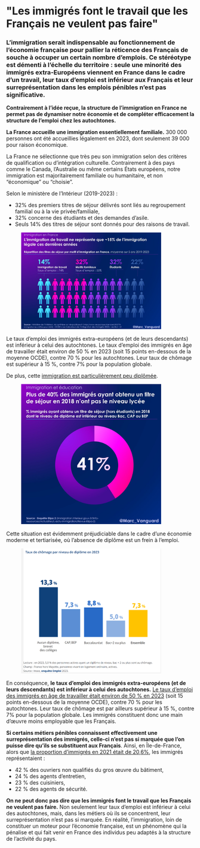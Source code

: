 # "Les immigrés font le travail que les Français ne veulent pas faire"

### L’immigration serait indispensable au fonctionnement de l’économie française pour pallier la réticence des Français de souche à occuper un certain nombre d’emplois. Ce stéréotype est démenti à l’échelle du territoire : seule une minorité des immigrés extra-Européens viennent en France dans le cadre d’un travail, leur taux d’emploi est inférieur aux Français et leur surreprésentation dans les emplois pénibles n’est pas significative.

**Contrairement à l’idée reçue, la structure de l’immigration en France ne permet pas de dynamiser notre économie et de compléter efficacement la structure de l’emploi chez les autochtones.**

**La France accueille une immigration essentiellement familiale.** 300 000 personnes ont été accueillies légalement en 2023, dont seulement 39 000 pour raison économique.

La France ne sélectionne que très peu son immigration selon des critères de qualification ou d’intégration culturelle. Contrairement à des pays comme le Canada, l’Australie ou même certains États européens, notre immigration est majoritairement familiale ou humanitaire, et non “économique” ou “choisie”.

Selon le ministère de l’Intérieur (2019-2023) :

* 32% des premiers titres de séjour délivrés sont liés au regroupement familial ou à la vie privée/familiale,
* 32% concerne des étudiants et des demandes d’asile.
* Seuls 14% des titres de séjour sont donnés pour des raisons de travail.

<figure><img src="../.gitbook/assets/image (11).png" alt="" width="375"><figcaption></figcaption></figure>

Le taux d’emploi des immigrés extra-européens (et de leurs descendants) est inférieur à celui des autochtones. Le taux d’emploi des immigrés en âge de travailler était environ de 50 % en 2023 (soit 15 points en-dessous de la moyenne OCDE), contre 70 % pour les autochtones. Leur taux de chômage est supérieur à 15 %, contre 7% pour la population globale.

De plus, cette [immigration est particulièrement peu diplômée](https://marc-vanguard.com/status/1867269462451245389/).&#x20;

<figure><img src="../.gitbook/assets/image (12).png" alt="" width="375"><figcaption></figcaption></figure>

Cette situation est évidemment préjudiciable dans le cadre d’une économie moderne et tertiarisée, où l’absence de diplôme est un frein à l’emploi.&#x20;

<figure><img src="../.gitbook/assets/image (13).png" alt="" width="375"><figcaption></figcaption></figure>

En conséquence, **le taux d’emploi des immigrés extra-européens (et de leurs descendants) est inférieur à celui des autochtones.** [Le taux d’emploi des immigrés en âge de travailler était environ de 50 % en 2023](https://www.insee.fr/fr/statistiques/zones/8202129?geo=REG-11\&debut=0\&q=Population+par+sexe%2C%20%C3%A2ge+et+situation+quant+%C3%A0%20l%27immigration+en+2021+%C3%A0%20Rennes\&sommaire=8202145) (soit 15 points en-dessous de la moyenne OCDE), contre 70 % pour les autochtones. Leur taux de chômage est par ailleurs supérieur à 15 %, contre 7% pour la population globale. Les immigrés constituent donc une main d’œuvre moins employable que les Français.

**Si certains métiers pénibles connaissent effectivement une surreprésentation des immigrés, celle-ci n’est pas si marquée que l’on puisse dire qu’ils se substituent aux Français**. Ainsi, en Île-de-France, alors que [la proportion d’immigrés en 2021 était de 20,6%](https://www.immigration.interieur.gouv.fr/fr/Info-ressources/Etudes-et-statistiques/Les-chiffres-de-l-immigration-en-France/Population-immigree-par-departement?utm_source=chatgpt.com), les immigrés représentaient :

* 42 % des ouvriers non qualifiés du gros œuvre du bâtiment,
* 24 % des agents d’entretien,&#x20;
* 23 % des cuisiniers,&#x20;
* 22 % des agents de sécurité.

**On ne peut donc pas dire que les immigrés font le travail que les Français ne veulent pas faire.** Non seulement leur taux d’emploi est inférieur à celui des autochtones, mais, dans les métiers où ils se concentrent, leur surreprésentation n’est pas si marquée. En réalité, l’immigration, loin de constituer un moteur pour l’économie française, est un phénomène qui la pénalise et qui fait venir en France des individus peu adaptés à la structure de l’activité du pays.
